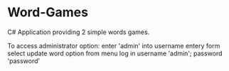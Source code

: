 # Word-Games
C# Application providing 2 simple words games.


To access administrator option:
enter 'admin' into username entery form
select update word option from menu
log in username 'admin'; password 'password'
